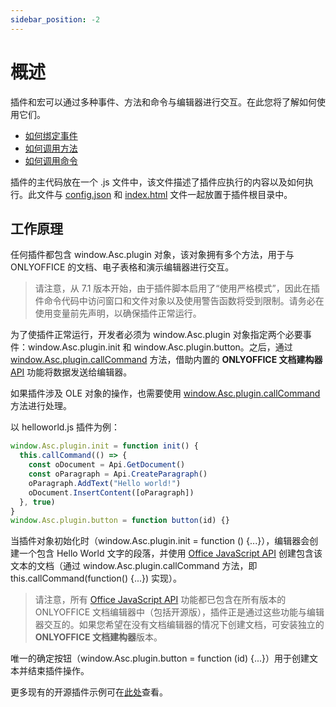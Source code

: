 ```yaml
---
sidebar_position: -2
---
```


# 概述

插件和宏可以通过多种事件、方法和命令与编辑器进行交互。在此您将了解如何使用它们。

- [如何绑定事件](how-to-attach-events.md)
- [如何调用方法](how-to-call-methods.md)
- [如何调用命令](how-to-call-commands.md)

插件的主代码放在一个 .js 文件中，该文件描述了插件应执行的内容以及如何执行。此文件与 [config.json](../../structure/configuration/configuration.md) 和 [index.html](../../structure/entry-point.md) 文件一起放置于插件根目录中。

## 工作原理

任何插件都包含 window.Asc.plugin 对象，该对象拥有多个方法，用于与 ONLYOFFICE 的文档、电子表格和演示编辑器进行交互。

> 请注意，从 7.1 版本开始，由于插件脚本启用了“使用严格模式”，因此在插件命令代码中访问窗口和文件对象以及使用警告函数将受到限制。请务必在使用变量前先声明，以确保插件正常运行。

为了使插件正常运行，开发者必须为 window.Asc.plugin 对象指定两个必要事件：window.Asc.plugin.init 和 window.Asc.plugin.button。之后，通过 [window.Asc.plugin.callCommand](how-to-call-commands.md#callcommand) 方法，借助内置的 **ONLYOFFICE 文档建构器** [API](../../../document-builder/builder-framework/C++/CDocBuilder/ExecuteCommand.md) 功能将数据发送给编辑器。

如果插件涉及 OLE 对象的操作，也需要使用 [window.Asc.plugin.callCommand](how-to-call-commands.md#callcommand) 方法进行处理。

以 helloworld.js 插件为例：

``` ts
window.Asc.plugin.init = function init() {
  this.callCommand(() => {
    const oDocument = Api.GetDocument()
    const oParagraph = Api.CreateParagraph()
    oParagraph.AddText("Hello world!")
    oDocument.InsertContent([oParagraph])
  }, true)
}
window.Asc.plugin.button = function button(id) {}
```

当插件对象初始化时（window.Asc.plugin.init = function () \{...\}），编辑器会创建一个包含 Hello World 文字的段落，并使用 [Office JavaScript API](../../../office-api/get-started/overview.md) 创建包含该文本的文档（通过 window.Asc.plugin.callCommand 方法，即 this.callCommand(function() \{...\}) 实现）。

> 请注意，所有 [Office JavaScript API](../../../office-api/get-started/overview.md) 功能都已包含在所有版本的 ONLYOFFICE 文档编辑器中（包括开源版），插件正是通过这些功能与编辑器交互的。如果您希望在没有文档编辑器的情况下创建文档，可安装独立的 **ONLYOFFICE 文档建构器**版本。

唯一的确定按钮（window.Asc.plugin.button = function (id) \{...\}）用于创建文本并结束插件操作。

更多现有的开源插件示例可在[此处](../../samples/plugin-samples/plugin-samples.md)查看。
